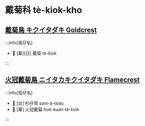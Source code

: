 # 戴菊科 tè-kiok-kho

## [戴菊鳥 キクイタダキ Goldcrest](https://ebird.org/species/goldcr1)

:::info[鳥仔名]

- 🎯 [華][日] 戴菊 tè-kiok

:::

## [火冠戴菊鳥 ニイタカキクイタダキ Flamecrest](https://ebird.org/species/flamec1)

:::info[鳥仔名]

- 🎯 [台] 杉仔鳥 sam-á-tsiáu
- 🎯 [華] 火冠戴菊 hué-kuan-tè-kiok

:::
